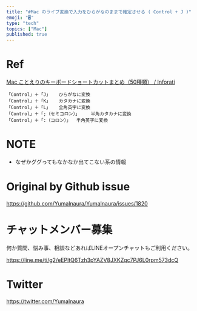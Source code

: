 ```yaml
---
title: "#Mac のライブ変換で入力をひらがなのままで確定させる ( Control + J )"
emoji: "🖥"
type: "tech"
topics: ["Mac"]
published: true
---
```


# Ref

[Mac ことえりのキーボードショートカットまとめ（50種類） / Inforati](http://inforati.jp/apple/mac-tips-techniques/system-hints/how-to-use-mac-kotoeri-with-keyboard-shortcut.html)


```
「Control」＋「J」	ひらがなに変換
「Control」＋「K」	カタカナに変換
「Control」＋「L」	全角英字に変換
「Control」＋「;（セミコロン）」	半角カタカナに変換
「Control」＋「:（コロン）」	半角英字に変換
```

 # NOTE

- なぜかググってもなかなか出てこない系の情報

# Original by Github issue

https://github.com/YumaInaura/YumaInaura/issues/1820








<!-- Update From Qiita API -->

# チャットメンバー募集


何か質問、悩み事、相談などあればLINEオープンチャットもご利用ください。

https://line.me/ti/g2/eEPltQ6Tzh3pYAZV8JXKZqc7PJ6L0rpm573dcQ





# Twitter


https://twitter.com/YumaInaura


<!-- Update From Qiita API -->


